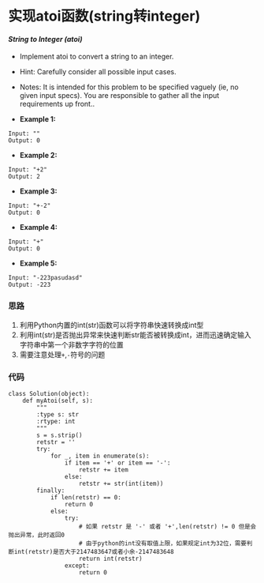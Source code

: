# 实现atoi函数(string转integer)
#### *String to Integer (atoi)*

* Implement atoi to convert a string to an integer.
* Hint: Carefully consider all possible input cases. 
* Notes: It is intended for this problem to be specified vaguely (ie, no given input specs). You are responsible to gather all the input requirements up front..

* **Example 1:**

```
Input: ""
Output: 0
``` 


* **Example 2:**

```
Input: "+2"
Output: 2
``` 

* **Example 3:**

```
Input: "+-2"
Output: 0
``` 

* **Example 4:**

```
Input: "+"
Output: 0
``` 

* **Example 5:**

```
Input: "-223pasudasd"
Output: -223
``` 

### 思路
1. 利用Python内置的int(str)函数可以将字符串快速转换成int型
2. 利用int(str)是否抛出异常来快速判断str能否被转换成int，进而迅速确定输入字符串中第一个非数字字符的位置
3. 需要注意处理`+`,`-`符号的问题

### 代码
```
class Solution(object):
    def myAtoi(self, s):
        """
        :type s: str
        :rtype: int
        """
        s = s.strip()
        retstr = ''
        try:
            for _, item in enumerate(s):
                if item == '+' or item == '-':
                    retstr += item
                else:
                    retstr += str(int(item))
        finally:
            if len(retstr) == 0:
                return 0
            else:
                try:
	                # 如果 retstr 是 '-' 或者 '+',len(retstr) != 0 但是会抛出异常，此时返回0
	                # 由于python的int没有取值上限，如果规定int为32位，需要判断int(retstr)是否大于2147483647或者小余-2147483648
                    return int(retstr)
                except:
                    return 0
```